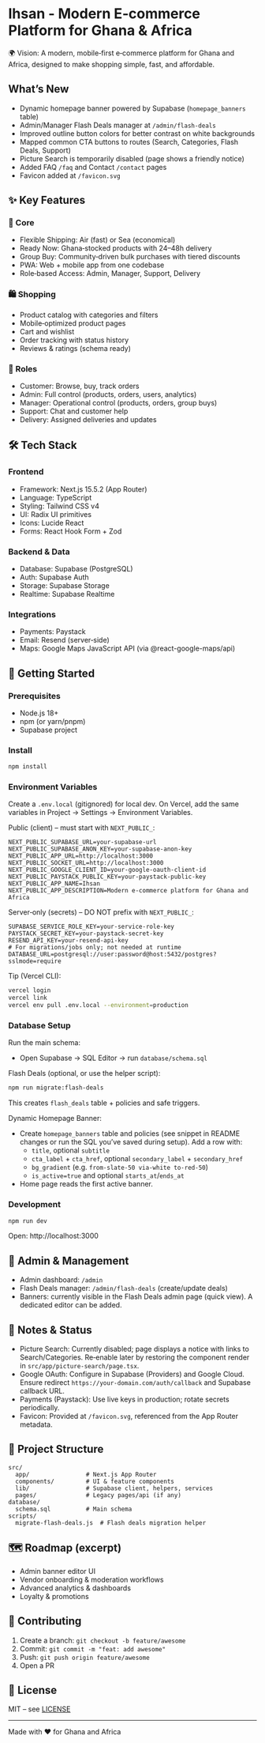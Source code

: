 # Ihsan - Modern E‑commerce Platform for Ghana & Africa

🌍 Vision: A modern, mobile‑first e‑commerce platform for Ghana and Africa, designed to make shopping simple, fast, and affordable.

## What’s New

- Dynamic homepage banner powered by Supabase (`homepage_banners` table)
- Admin/Manager Flash Deals manager at `/admin/flash-deals`
- Improved outline button colors for better contrast on white backgrounds
- Mapped common CTA buttons to routes (Search, Categories, Flash Deals, Support)
- Picture Search is temporarily disabled (page shows a friendly notice)
- Added FAQ `/faq` and Contact `/contact` pages
- Favicon added at `/favicon.svg`

## ✨ Key Features

### 🚀 Core
- Flexible Shipping: Air (fast) or Sea (economical)
- Ready Now: Ghana‑stocked products with 24–48h delivery
- Group Buy: Community‑driven bulk purchases with tiered discounts
- PWA: Web + mobile app from one codebase
- Role‑based Access: Admin, Manager, Support, Delivery

### 🛍️ Shopping
- Product catalog with categories and filters
- Mobile‑optimized product pages
- Cart and wishlist
- Order tracking with status history
- Reviews & ratings (schema ready)

### 👥 Roles
- Customer: Browse, buy, track orders
- Admin: Full control (products, orders, users, analytics)
- Manager: Operational control (products, orders, group buys)
- Support: Chat and customer help
- Delivery: Assigned deliveries and updates

## 🛠️ Tech Stack

### Frontend
- Framework: Next.js 15.5.2 (App Router)
- Language: TypeScript
- Styling: Tailwind CSS v4
- UI: Radix UI primitives
- Icons: Lucide React
- Forms: React Hook Form + Zod

### Backend & Data
- Database: Supabase (PostgreSQL)
- Auth: Supabase Auth
- Storage: Supabase Storage
- Realtime: Supabase Realtime

### Integrations
- Payments: Paystack
- Email: Resend (server‑side)
- Maps: Google Maps JavaScript API (via @react-google-maps/api)

## 🚀 Getting Started

### Prerequisites
- Node.js 18+
- npm (or yarn/pnpm)
- Supabase project

### Install
```bash
npm install
```

### Environment Variables
Create a `.env.local` (gitignored) for local dev. On Vercel, add the same variables in Project → Settings → Environment Variables.

Public (client) – must start with `NEXT_PUBLIC_`:
```env
NEXT_PUBLIC_SUPABASE_URL=your-supabase-url
NEXT_PUBLIC_SUPABASE_ANON_KEY=your-supabase-anon-key
NEXT_PUBLIC_APP_URL=http://localhost:3000
NEXT_PUBLIC_SOCKET_URL=http://localhost:3000
NEXT_PUBLIC_GOOGLE_CLIENT_ID=your-google-oauth-client-id
NEXT_PUBLIC_PAYSTACK_PUBLIC_KEY=your-paystack-public-key
NEXT_PUBLIC_APP_NAME=Ihsan
NEXT_PUBLIC_APP_DESCRIPTION=Modern e-commerce platform for Ghana and Africa
```
Server‑only (secrets) – DO NOT prefix with `NEXT_PUBLIC_`:
```env
SUPABASE_SERVICE_ROLE_KEY=your-service-role-key
PAYSTACK_SECRET_KEY=your-paystack-secret-key
RESEND_API_KEY=your-resend-api-key
# For migrations/jobs only; not needed at runtime
DATABASE_URL=postgresql://user:password@host:5432/postgres?sslmode=require
```

Tip (Vercel CLI):
```bash
vercel login
vercel link
vercel env pull .env.local --environment=production
```

### Database Setup
Run the main schema:
- Open Supabase → SQL Editor → run `database/schema.sql`

Flash Deals (optional, or use the helper script):
```bash
npm run migrate:flash-deals
```
This creates `flash_deals` table + policies and safe triggers.

Dynamic Homepage Banner:
- Create `homepage_banners` table and policies (see snippet in README changes or run the SQL you’ve saved during setup). Add a row with:
  - `title`, optional `subtitle`
  - `cta_label` + `cta_href`, optional `secondary_label` + `secondary_href`
  - `bg_gradient` (e.g. `from-slate-50 via-white to-red-50`)
  - `is_active=true` and optional `starts_at`/`ends_at`
- Home page reads the first active banner.

### Development
```bash
npm run dev
```
Open: http://localhost:3000

## 🔧 Admin & Management
- Admin dashboard: `/admin`
- Flash Deals manager: `/admin/flash-deals` (create/update deals)
- Banners: currently visible in the Flash Deals admin page (quick view). A dedicated editor can be added.

## 🧭 Notes & Status
- Picture Search: Currently disabled; page displays a notice with links to Search/Categories. Re‑enable later by restoring the component render in `src/app/picture-search/page.tsx`.
- Google OAuth: Configure in Supabase (Providers) and Google Cloud. Ensure redirect `https://your-domain.com/auth/callback` and Supabase callback URL.
- Payments (Paystack): Use live keys in production; rotate secrets periodically.
- Favicon: Provided at `/favicon.svg`, referenced from the App Router metadata.

## 📁 Project Structure
```
src/
  app/                # Next.js App Router
  components/         # UI & feature components
  lib/                # Supabase client, helpers, services
  pages/              # Legacy pages/api (if any)
database/
  schema.sql          # Main schema
scripts/
  migrate-flash-deals.js  # Flash deals migration helper
```

## 🗺️ Roadmap (excerpt)
- Admin banner editor UI
- Vendor onboarding & moderation workflows
- Advanced analytics & dashboards
- Loyalty & promotions

## 🧪 Contributing
1. Create a branch: `git checkout -b feature/awesome`
2. Commit: `git commit -m "feat: add awesome"`
3. Push: `git push origin feature/awesome`
4. Open a PR

## 📄 License
MIT – see [LICENSE](LICENSE)

---
Made with ❤️ for Ghana and Africa